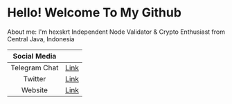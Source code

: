 # Hello! Welcome To My Github
About me:
I'm hexskrt Independent Node Validator & Crypto Enthusiast from Central Java, Indonesia

| Social Media  | |
| :------------: | :------------: |
| Telegram Chat  | [Link](https://t.me/hexskrt "Link")  |
| Twitter  | [Link](https://www.twitter.com/ashleycoles69 "Link")  |
|  Website | [Link](http://www.bangpateng.com "Link")  |
</p>
